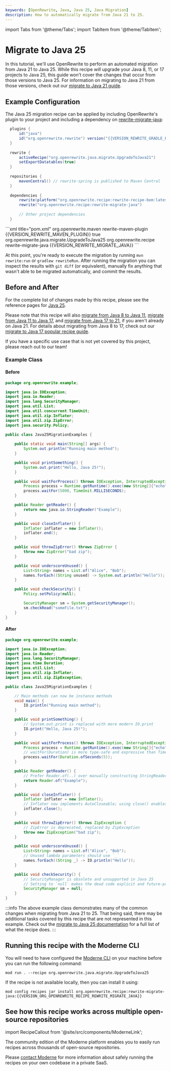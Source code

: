 ```yaml
---
keywords: [OpenRewrite, Java, Java 25, Java Migration]
description: How to automatically migrate from Java 21 to 25.
---
```


import Tabs from '@theme/Tabs';
import TabItem from '@theme/TabItem';

# Migrate to Java 25

In this tutorial, we'll use OpenRewrite to perform an automated migration from Java 21 to Java 25. While this recipe _will_ upgrade your Java 8, 11, or 17 projects to Java 25, this guide won't cover the changes that occur from those versions to Java 25. For information on migrating to Java 21 from those versions, check out our [migrate to Java 21 guide](./migrate-to-java-21.md).

## Example Configuration

The Java 25 migration recipe can be applied by including OpenRewrite's plugin to your project and including a dependency on [rewrite-migrate-java](https://github.com/openrewrite/rewrite-migrate-java):

<Tabs groupId="projectType">
<TabItem value="gradle" label="Gradle">

```groovy title="build.gradle"
  plugins {
      id("java")
      id("org.openrewrite.rewrite") version("{{VERSION_REWRITE_GRADLE_PLUGIN}}")
  }
  
  rewrite {
      activeRecipe("org.openrewrite.java.migrate.UpgradeToJava21")
      setExportDatatables(true)
  }
  
  repositories {
      mavenCentral() // rewrite-spring is published to Maven Central
  }
  
  dependencies {
      rewrite(platform("org.openrewrite.recipe:rewrite-recipe-bom:latest.release"))
      rewrite("org.openrewrite.recipe:rewrite-migrate-java")
  
      // Other project dependencies
  }
```

</TabItem>

<TabItem value="maven" label="Maven">
```xml title="pom.xml"
<project>
  <build>
    <plugins>
      <plugin>
        <groupId>org.openrewrite.maven</groupId>
        <artifactId>rewrite-maven-plugin</artifactId>
        <version>{{VERSION_REWRITE_MAVEN_PLUGIN}}</version>
        <configuration>
          <exportDatatables>true</exportDatatables>
          <activeRecipes>
            <recipe>org.openrewrite.java.migrate.UpgradeToJava25</recipe>
          </activeRecipes>
        </configuration>
        <dependencies>
          <dependency>
            <groupId>org.openrewrite.recipe</groupId>
            <artifactId>rewrite-migrate-java</artifactId>
            <version>{{VERSION_REWRITE_MIGRATE_JAVA}}</version>
          </dependency>
        </dependencies>
      </plugin>
    </plugins>
  </build>
</project>
```

</TabItem>

</Tabs>

At this point, you're ready to execute the migration by running `mvn rewrite:run` or `gradlew rewriteRun`. After running the migration you can inspect the results with `git diff` (or equivalent), manually fix anything that wasn't able to be migrated automatically, and commit the results.

## Before and After

For the complete list of changes made by this recipe, please see the reference pages for [Java 25](../../recipes/java/migrate/upgradetojava25.md).

Please note that this recipe will also [migrate from Java 8 to Java 11](../../recipes/java/migrate/java8tojava11.md), [migrate from Java 11 to Java 17](../../recipes/java/migrate/upgradetojava17.md), and [migrate from Java 17 to 21](../../recipes/java/migrate/upgradetojava21.md), if you aren't already on Java 21. For details about migrating from Java 8 to 17, check out our [migrate to Java 17 popular recipe guide](./migrate-to-java-17.md).

If you have a specific use case that is not yet covered by this project, please reach out to our team!

### Example Class

#### Before

```java
package org.openrewrite.example;

import java.io.IOException;
import java.io.Reader;
import java.lang.SecurityManager;
import java.util.List;
import java.util.concurrent.TimeUnit;
import java.util.zip.Inflater;
import java.util.zip.ZipError;
import java.security.Policy;

public class Java25MigrationExamples {
  
    public static void main(String[] args) {
        System.out.println("Running main method");
    }

    public void printSomething() {
        System.out.print("Hello, Java 25!");
    }

    public void waitForProcess() throws IOException, InterruptedException {
        Process process = Runtime.getRuntime().exec(new String[]{"echo", "test"});
        process.waitFor(5000, TimeUnit.MILLISECONDS);
    }

    public Reader getReader() {
        return new java.io.StringReader("Example");
    }

    public void closeInflater() {
        Inflater inflater = new Inflater();
        inflater.end();
    }

    public void throwZipError() throws ZipError {
        throw new ZipError("bad zip");
    }

    public void underscoreUnused() {
        List<String> names = List.of("Alice", "Bob");
        names.forEach((String unused) -> System.out.println("Hello"));
    }

    public void checkSecurity() {
        Policy.setPolicy(null);

        SecurityManager sm = System.getSecurityManager();
        sm.checkRead("someFile.txt");
    }
}
```

#### After

```java
package org.openrewrite.example;

import java.io.IOException;
import java.io.Reader;
import java.lang.SecurityManager;
import java.time.Duration;
import java.util.List;
import java.util.zip.Inflater;
import java.util.zip.ZipException;

public class Java25MigrationExamples {

    // Main methods can now be instance methods
    void main() {
        IO.println("Running main method");
    }

    public void printSomething() {
        // System.out.print is replaced with more modern IO.print
        IO.print("Hello, Java 25!");
    }

    public void waitForProcess() throws IOException, InterruptedException {
        Process process = Runtime.getRuntime().exec(new String[]{"echo", "test"});
        // waitFor(Duration) is more type-safe and expressive than TimeUnit constants
        process.waitFor(Duration.ofSeconds(5));
    }

    public Reader getReader() {
        // Prefer Reader.of(..) over manually constructing StringReader
        return Reader.of("Example");
    }

    public void closeInflater() {
        Inflater inflater = new Inflater();
        // Inflater now implements AutoCloseable; using close() enables try-with-resources
        inflater.close();
    }

    public void throwZipError() throws ZipException {
        // ZipError is deprecated, replaced by ZipException
        throw new ZipException("bad zip");
    }

    public void underscoreUnused() {
        List<String> names = List.of("Alice", "Bob");
        // Unused lambda parameters should use `_`
        names.forEach((String _) -> IO.println("Hello"));
    }

    public void checkSecurity() {
        // SecurityManager is obsolete and unsupported in Java 25
        // Setting to `null` makes the dead code explicit and future-proof
        SecurityManager sm = null;
    }
}
```

:::info
The above example class demonstrates many of the common changes when migrating from Java 21 to 25. That being said, there may be additional tasks covered by this recipe that are not represented in this example. Check out the [migrate to Java 25 documentation](../../recipes/java/migrate/upgradetojava25.md) for a full list of what the recipe does.
:::

## Running this recipe with the Moderne CLI

You will need to have configured the [Moderne CLI](https://docs.moderne.io/user-documentation/moderne-cli/getting-started/cli-intro) on your machine before you can run the following command:

```shell title="shell"
mod run . --recipe org.openrewrite.java.migrate.UpgradeToJava25
```

If the recipe is not available locally, then you can install it using:

```shell title="shell"
mod config recipes jar install org.openrewrite.recipe:rewrite-migrate-java:{{VERSION_ORG_OPENREWRITE_RECIPE_REWRITE_MIGRATE_JAVA}}
```

## See how this recipe works across multiple open-source repositories

import RecipeCallout from '@site/src/components/ModerneLink';

<RecipeCallout link="https://app.moderne.io/recipes/org.openrewrite.java.migrate.UpgradeToJava25" />

The community edition of the Moderne platform enables you to easily run recipes across thousands of open-source repositories.

Please [contact Moderne](https://moderne.io/product) for more information about safely running the recipes on your own codebase in a private SaaS.